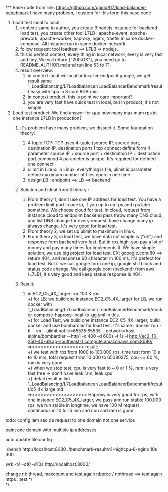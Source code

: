 /**
Base code from link: https://github.com/gaplo917/load-balancer-benchmark
I have many problem, i custom for this form this base code

1) Load test local to local:
   1) context: same to author, you create 3 nodejs instance for backend load test, you create other tool L7LB : apache-event, apache-prework, apache-worker, haproxy, nginx, traefik in same docker-compose. All instance run in same docker-network.
   2) follow request: tool loadtest ==> L7LB  => nodejs.
   3) this is perfect context, every thing in local network, every is very fast and tiny. We will return {"200:OK"},  you need go to README_AUTHOR.md and run line 53 to 71.
   4) result overview: 
      1) in context local ==> local or local => endpoint google, we get result same 1_LoadBalancing/L7Loadbalancer/LoadBalancerBenchmark/result easy with cpu i5 8 core 8GB ram
      2) in context product, this is point we care important?
      3) you are very fast have quick test in local, but in product, it's not simple. <br/>
2) Load test product: We find answer for q/a: how many maximum rps in one instance L7LB in production? 
   1) It's problem have many problem, we dissect it.
       Some foundation theory:
         1) 4 tuple TCP: TCP uses 4-tuple (source IP, source port, destination IP, destination port)
            1 tcp connect define form 4 parameter source IP + source port + destination IP + destination port,combined 4 parameter is unique. It's required for defined one connect
         2) ulimit in Linux: in Linux, everything is file, ulimit is parameter define maximum number of files open in one time
         3) design LB : endpoint ==> LB  ==> backend 
           
   2) Solution and ideal from 3 theory :
         1) From theory 1, don't use one IP address for load test. You have a problem limit port in one ip, if you up to up rps and rps later sometime. We choose cloud for test. In cloud, request from instance cloud to endpoint backend pass throw many DNS cloud, and list DNS change for every request, have change many ip always change. It's very good for load test.
         2) From theory 2, we set up ulimit to maximum in linux.
         3) From theory 3, in load test, we have data not simple is {"ok"} and response form backend very fast. But in rps high, you pay a lot of money and pay many times for implements it. We have simple solution, we use big project for load test. EX: gooogle.com:80 ==> return 404, and response 60 character in 100 ms, it's perfect for load test. 
            But if we call google form one ip, google still block and status code change. We call google.com (backend) from aws (L7LB), it's very good and keep status response is 404.
   
   3) Result: <br/>
      1) in EC2_C5_4X_larger: >= 100 K rps <br/>
          +) for LB: we build one instance EC2_C5_4X_larger for LB, we run docker with 1_LoadBalancing/L7Loadbalancer/LoadBalancerBenchmark/docker-compose-haproxy-local-to-gg.yml in this. <br/>
          +) for Load Test, we build  one instance EC2_C5_4X_larger, build docker and use bombardier for load test. It's same : docker run -ti --rm --ulimit nofile=65535:65535 --network=host alpine/bombardier --http1 -c 400   -d 600s -t 1s  -l http://ec2-13-250-40-69.ap-southeast-1.compute.amazonaws.com:8080/ <br/>
         =>>>>>>>>>>>>>>>>>>>  result:  <br/>
          +) we test with rps from 1000 to 100.000 rps, time test form 10 s to 10 min,  total request from 10 000 to 65080275, cpu <= 60 %, ram is very good  <br/>
          +) when we stop test, cpu is very fast to ~ 0 or 1 %, ram is very fast free => don't have leak ram, leak cpu  <br/>
          +) detail result in link 1_LoadBalancing/L7Loadbalancer/LoadBalancerBenchmark/result/c5_4x_large.md  <br/>
         =>>>>>>>>>>>>>>>>>>>>  Haproxy is very good for rps, with one instance EC2_C5_4X_larger, we pass and run stable 100.000 rps, we run stable in longtime, we have 100 M request continuous in 10 to 15 min and cpu and ram is good.  <br/>


todo:
config lam sao de request to one domain
not one service

point one domain with multiple ip addresses

auto update file config


./bench http://localhost:8080 ./benchmark-result/n1-highcpu-8-nginx 10s 300

wrk -t4 -c10 -d10s http://localhost:8000/

change nb thread, maxcount and test again
nbproc / nbthread ==> test again
https : test
*/  
*/
